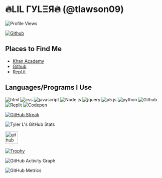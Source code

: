 # 🔥LIL ΓУLΞЯ🔥 (@tlawson09)

![Profile Views](https://komarev.com/ghpvc/?username=tlawson49)

[![Github](https://img.shields.io/github/followers/tlawson49?label=Follow&style=social)](https://github.com/tlawson49)

## Places to Find Me

- [Khan Academy](https://www.khanacademy.org/profile/tlawson09/)
- [Github](https://github.com/tlawson49)
- [Repl.it](https://replit.com/@tlawson09)

## Languages/Programs I Use

![html](https://img.shields.io/badge/-HTML5-grey?logo=html5&style=for-the-badge)
![css](https://img.shields.io/badge/-CSS3-grey?logo=css3&style=for-the-badge)
![javascript](https://img.shields.io/badge/-Javascript-grey?logo=javascript&style=for-the-badge)
![Node.js](https://img.shields.io/badge/-NodeJS-grey?logo=node.js&style=for-the-badge)
![jquery](https://img.shields.io/badge/-jQuery-grey?logo=jQuery&style=for-the-badge)
![p5.js](https://img.shields.io/badge/-P5.js-grey?logo=p5.js&style=for-the-badge)
![python](https://img.shields.io/badge/-Python-grey?logo=python&style=for-the-badge)
![Github](https://img.shields.io/badge/-Github-grey?logo=github&style=for-the-badge)
![Replit](https://img.shields.io/badge/-Replit-grey?logo=replit&style=for-the-badge)
![Codepen](https://img.shields.io/badge/-CodePen-grey?logo=codepen&style=for-the-badge) 

[![GitHub Streak](https://github-readme-streak-stats.herokuapp.com/?user=tlawson49&theme=dark)](https://git.io/streak-stats)

![Tyler L's GitHub Stats](https://github-readme-stats.vercel.app/api?username=tlawson49&show_icons=true&theme=highcontrast)

[<img src='https://cdn.jsdelivr.net/npm/simple-icons@3.0.1/icons/github.svg' alt='github' height='40'>](https://github.com/tlawson49)  

[![Trophy](https://github-profile-trophy.vercel.app/?username=tlawson49)](https://github.com/ryo-ma/github-profile-trophy)

![GitHub Activity Graph](https://activity-graph.herokuapp.com/graph?username=tlawson49)  

![GitHub Metrics](https://metrics.lecoq.io/tlawson49)  
